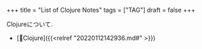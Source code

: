 +++
title = "List of Clojure Notes"
tags = ["TAG"]
draft = false
+++

Clojureについて.

-   [📝Clojure]({{<relref "20220112142936.md#" >}})
